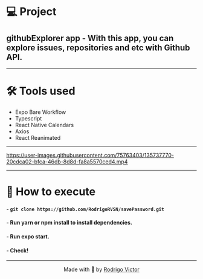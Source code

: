 # 💻 Project

## githubExplorer app - With this app, you can explore issues, repositories and etc with Github API.

---

# 🛠 Tools used

- Expo Bare Workflow
- Typescript
- React Native Calendars
- Axios
- React Reanimated

---

https://user-images.githubusercontent.com/75763403/135737770-20cdca02-bfca-46db-8d8d-fa8a5570ced4.mp4

---

# 🚀 How to execute

#### - `git clone https://github.com/RodrigoRVSN/savePassword.git`
#### - Run yarn or npm install to install dependencies.
#### - Run expo start.
#### - Check!

---

<p align="center"> Made with 💓 by <a href="https://www.linkedin.com/in/rodrigovictorrvsn/">Rodrigo Victor</a></p>

